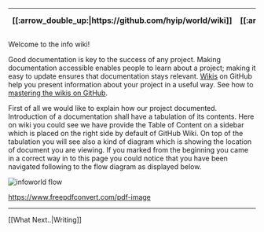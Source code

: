 <table>
  <thead>
    <tr>
      <th>[[:arrow_double_up:|https://github.com/hyip/world/wiki]]</th>
      <th>[[:arrow_up_small:|https://github.com/hyipworld/hyipworld.github.io/wiki/Home]]</th>
      <th>:rewind: Intro</th>
      <th>:arrow_backward: Prev</th>
      <th>[[Reload|https://github.com/hyip/info/wiki/Home]]</th>
      <th>[[Next :arrow_forward:|https://github.com/hyip/info/wiki/Writing]]</th>
      <th>[[Last :fast_forward:|https://github.com/hyip/info/wiki/Reserved5]]</th>
      <th>[[:arrow_down_small:|https://github.com/hyip/rating]]</th>
      <th>[[:arrow_double_down:|https://github.com/hyip/rating/wiki]]</th>
    </tr>
  </thead>
</table>


Welcome to the info wiki!

Good documentation is key to the success of any project. Making documentation accessible enables people to learn about a project; making it easy to update ensures that documentation stays relevant. [Wikis](http://en.wikipedia.org/wiki/Wiki) on GitHub help you present information about your project in a useful way. See how to [mastering the wikis on GitHub](https://guides.github.com/features/wikis/).

First of all we would like to explain how our project documented. Introduction of a documentation shall have a tabulation of its contents. Here on wiki you could see we have provide the Table of Content on a sidebar which is placed on the right side by default of GitHub Wiki. On top of the tabulation you will see also a kind of diagram which is showing the location of document you are viewing. If you marked from the beginning you came in a correct way in to this page you could notice that you have been navigated following to the flow diagram as displayed below.

![infoworld flow](https://hyipworld.github.io/images/github/doc/infoworld.png)

https://www.freepdfconvert.com/pdf-image
***

[[What Next..|Writing]]